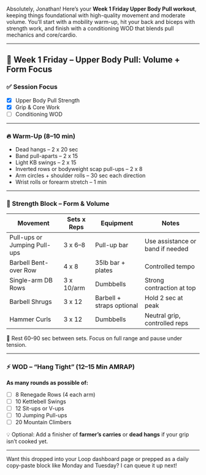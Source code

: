Absolutely, Jonathan! Here’s your **Week 1 Friday Upper Body Pull workout**, keeping things foundational with high-quality movement and moderate volume. You’ll start with a mobility warm-up, hit your back and biceps with strength work, and finish with a conditioning WOD that blends pull mechanics and core/cardio.

---

## 🧲 Week 1 Friday – Upper Body Pull: Volume + Form Focus

### ✅ Session Focus
- [x] Upper Body Pull Strength  
- [x] Grip & Core Work  
- [ ] Conditioning WOD  

---

### 🔥 Warm-Up (8–10 min)
- Dead hangs – 2 x 20 sec  
- Band pull-aparts – 2 x 15  
- Light KB swings – 2 x 15  
- Inverted rows or bodyweight scap pull-ups – 2 x 8  
- Arm circles + shoulder rolls – 30 sec each direction  
- Wrist rolls or forearm stretch – 1 min

---

### 🧱 Strength Block – Form & Volume  
| Movement                  | Sets x Reps | Equipment              | Notes                          |
|---------------------------|-------------|------------------------|--------------------------------|
| Pull-ups or Jumping Pull-ups | 3 x 6–8     | Pull-up bar            | Use assistance or band if needed |
| Barbell Bent-over Row     | 4 x 8       | 35lb bar + plates      | Controlled tempo               |
| Single-arm DB Rows        | 3 x 10/arm  | Dumbbells              | Strong contraction at top      |
| Barbell Shrugs            | 3 x 12      | Barbell + straps optional | Hold 2 sec at peak            |
| Hammer Curls              | 3 x 12      | Dumbbells              | Neutral grip, controlled reps  |

🛑 Rest 60–90 sec between sets. Focus on full range and pause under tension.

---

### ⚡️ WOD – “Hang Tight” (12–15 Min AMRAP)
**As many rounds as possible of:**
- [ ] 8 Renegade Rows (4 each arm)  
- [ ] 10 Kettlebell Swings  
- [ ] 12 Sit-ups or V-ups  
- [ ] 10 Jumping Pull-ups  
- [ ] 20 Mountain Climbers  

💡 Optional: Add a finisher of **farmer’s carries** or **dead hangs** if your grip isn’t cooked yet.

---

Want this dropped into your Loop dashboard page or prepped as a daily copy-paste block like Monday and Tuesday? I can queue it up next!